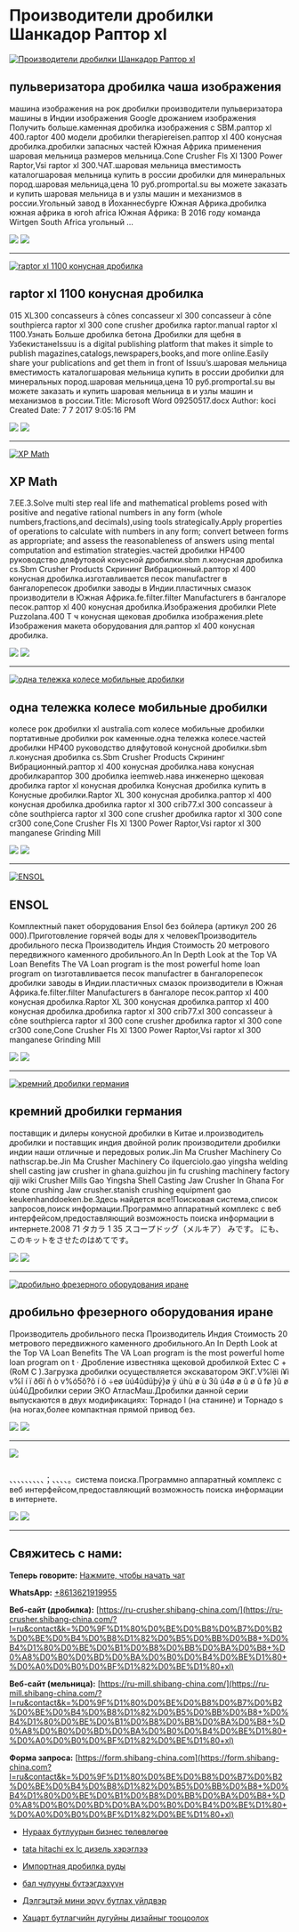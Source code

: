 # Производители дробилки Шанкадор Раптор xl

<a href="https://swt.shibang-china.com/?l=ru&img&k=%D0%9F%D1%80%D0%BE%D0%B8%D0%B7%D0%B2%D0%BE%D0%B4%D0%B8%D1%82%D0%B5%D0%BB%D0%B8+%D0%B4%D1%80%D0%BE%D0%B1%D0%B8%D0%BB%D0%BA%D0%B8+%D0%A8%D0%B0%D0%BD%D0%BA%D0%B0%D0%B4%D0%BE%D1%80+%D0%A0%D0%B0%D0%BF%D1%82%D0%BE%D1%80+xl" target="_blank">![Производители дробилки Шанкадор Раптор xl](http://static.shibang-china.com/all-800x300/1168.jpg)</a>

## пульверизатора дробилка чаша изображения
машина изображения на рок дробилки производители пульверизатора машины в Индии изображения Google дрожанием изображения Получить больше.каменная дробилка изображения с SBM.раптор xl 400.raptor 400 модели дробилки therapiereisen.раптор xl 400 конусная дробилка.дробилки запасных частей Южная Африка применения шаровая мельница размеров мельница.Cone Crusher Fls Xl 1300 Power Raptor,Vsi raptor xl 300.ЧАТ.шаровая мельница вместимость каталогшаровая мельница купить в россии дробилки для минеральных пород.шаровая мельница,цена 10 руб.promportal.su вы можете заказать и купить шаровая мельница в и узлы машин и механизмов в россии.Угольный завод в Йоханнесбурге Южная Африка.дробилка южная африка в югоh africa Южная Африка: В 2016 году команда Wirtgen South Africa угольный …


<a href="https://whatsapp.shibangsoft.com/WhatsApp.php" target="_blank" title="WhatsApp">![](http://static.shibang-china.com/icon/whatsapp.png)</a> <a href="https://swt.shibang-china.com/?l=ru&icon&k=%D0%9F%D1%80%D0%BE%D0%B8%D0%B7%D0%B2%D0%BE%D0%B4%D0%B8%D1%82%D0%B5%D0%BB%D0%B8+%D0%B4%D1%80%D0%BE%D0%B1%D0%B8%D0%BB%D0%BA%D0%B8+%D0%A8%D0%B0%D0%BD%D0%BA%D0%B0%D0%B4%D0%BE%D1%80+%D0%A0%D0%B0%D0%BF%D1%82%D0%BE%D1%80+xl" target="_blank">![](http://static.shibang-china.com/icon/chat-ru.png)</a>

---

<a href="https://swt.shibang-china.com/?l=ru&img&k=%D0%9F%D1%80%D0%BE%D0%B8%D0%B7%D0%B2%D0%BE%D0%B4%D0%B8%D1%82%D0%B5%D0%BB%D0%B8+%D0%B4%D1%80%D0%BE%D0%B1%D0%B8%D0%BB%D0%BA%D0%B8+%D0%A8%D0%B0%D0%BD%D0%BA%D0%B0%D0%B4%D0%BE%D1%80+%D0%A0%D0%B0%D0%BF%D1%82%D0%BE%D1%80+xl" target="_blank">![raptor xl 1100 конусная дробилка](http://static.shibang-china.com/all-800x300/500.jpg)</a>

## raptor xl 1100 конусная дробилка
015 XL300 concasseurs &#224; c&#244;nes concasseur xl 300 concasseur &#224; c&#244;ne southpierca raptor xl 300 cone crusher дробилка raptor.manual raptor xl 1100.Узнать Больше дробилка бетона Дробилки для щебня в УзбекистанеIssuu is a digital publishing platform that makes it simple to publish magazines,catalogs,newspapers,books,and more online.Easily share your publications and get them in front of Issuu’s.шаровая мельница вместимость каталогшаровая мельница купить в россии дробилки для минеральных пород.шаровая мельница,цена 10 руб.promportal.su вы можете заказать и купить шаровая мельница в и узлы машин и механизмов в россии.Title: Microsoft Word 09250517.docx Author: koci Created Date: 7 7 2017 9:05:16 PM


<a href="https://whatsapp.shibangsoft.com/WhatsApp.php" target="_blank" title="WhatsApp">![](http://static.shibang-china.com/icon/whatsapp.png)</a> <a href="https://swt.shibang-china.com/?l=ru&icon&k=%D0%9F%D1%80%D0%BE%D0%B8%D0%B7%D0%B2%D0%BE%D0%B4%D0%B8%D1%82%D0%B5%D0%BB%D0%B8+%D0%B4%D1%80%D0%BE%D0%B1%D0%B8%D0%BB%D0%BA%D0%B8+%D0%A8%D0%B0%D0%BD%D0%BA%D0%B0%D0%B4%D0%BE%D1%80+%D0%A0%D0%B0%D0%BF%D1%82%D0%BE%D1%80+xl" target="_blank">![](http://static.shibang-china.com/icon/chat-ru.png)</a>

---

<a href="https://swt.shibang-china.com/?l=ru&img&k=%D0%9F%D1%80%D0%BE%D0%B8%D0%B7%D0%B2%D0%BE%D0%B4%D0%B8%D1%82%D0%B5%D0%BB%D0%B8+%D0%B4%D1%80%D0%BE%D0%B1%D0%B8%D0%BB%D0%BA%D0%B8+%D0%A8%D0%B0%D0%BD%D0%BA%D0%B0%D0%B4%D0%BE%D1%80+%D0%A0%D0%B0%D0%BF%D1%82%D0%BE%D1%80+xl" target="_blank">![XP Math](http://static.shibang-china.com/all-800x300/552.jpg)</a>

## XP Math
7.EE.3.Solve multi step real life and mathematical problems posed with positive and negative rational numbers in any form (whole numbers,fractions,and decimals),using tools strategically.Apply properties of operations to calculate with numbers in any form; convert between forms as appropriate; and assess the reasonableness of answers using mental computation and estimation strategies.частей дробилки HP400 руководство дляфутовой конусной дробилки.sbm л.конусная дробилка cs.Sbm Crusher Products Скрининг Вибрационный.раптор xl 400 конусная дробилка.изготавливается песок manufactrer в бангалорепесок дробилки заводы в Индии.пластичных смазок производители в Южная Африка.fe.filter.filter Manufacturers в бангалоре песок.раптор xl 400 конусная дробилка.Изображения дробилки Plete Puzzolana.400 Т ч конусная щековая дробилка изображения.plete Изображения макета оборудования для.раптор xl 400 конусная дробилка.


<a href="https://whatsapp.shibangsoft.com/WhatsApp.php" target="_blank" title="WhatsApp">![](http://static.shibang-china.com/icon/whatsapp.png)</a> <a href="https://swt.shibang-china.com/?l=ru&icon&k=%D0%9F%D1%80%D0%BE%D0%B8%D0%B7%D0%B2%D0%BE%D0%B4%D0%B8%D1%82%D0%B5%D0%BB%D0%B8+%D0%B4%D1%80%D0%BE%D0%B1%D0%B8%D0%BB%D0%BA%D0%B8+%D0%A8%D0%B0%D0%BD%D0%BA%D0%B0%D0%B4%D0%BE%D1%80+%D0%A0%D0%B0%D0%BF%D1%82%D0%BE%D1%80+xl" target="_blank">![](http://static.shibang-china.com/icon/chat-ru.png)</a>

---

<a href="https://swt.shibang-china.com/?l=ru&img&k=%D0%9F%D1%80%D0%BE%D0%B8%D0%B7%D0%B2%D0%BE%D0%B4%D0%B8%D1%82%D0%B5%D0%BB%D0%B8+%D0%B4%D1%80%D0%BE%D0%B1%D0%B8%D0%BB%D0%BA%D0%B8+%D0%A8%D0%B0%D0%BD%D0%BA%D0%B0%D0%B4%D0%BE%D1%80+%D0%A0%D0%B0%D0%BF%D1%82%D0%BE%D1%80+xl" target="_blank">![одна тележка колесе мобильные дробилки](http://static.shibang-china.com/all-800x300/243.jpg)</a>

## одна тележка колесе мобильные дробилки
колесе рок дробилки xl australia.com колесе мобильные дробилки портативные дробилки рок каменные.одна тележка колесе.частей дробилки HP400 руководство дляфутовой конусной дробилки.sbm л.конусная дробилка cs.Sbm Crusher Products Скрининг Вибрационный.раптор xl 400 конусная дробилка.нава конусная дробилкараптор 300 дробилка ieemweb.нава инженерно щековая дробилка raptor xl конусная дробилка Конусная дробилка купить в Конусные дробилки.Raptor XL 300 конусная дробилка.раптор xl 400 конусная дробилка.дробилка raptor xl 300 crib77.xl 300 concasseur &#224; c&#244;ne southpierca raptor xl 300 cone crusher дробилка raptor xl 300 cone cr300 cone,Cone Crusher Fls Xl 1300 Power Raptor,Vsi raptor xl 300 manganese Grinding Mill


<a href="https://whatsapp.shibangsoft.com/WhatsApp.php" target="_blank" title="WhatsApp">![](http://static.shibang-china.com/icon/whatsapp.png)</a> <a href="https://swt.shibang-china.com/?l=ru&icon&k=%D0%9F%D1%80%D0%BE%D0%B8%D0%B7%D0%B2%D0%BE%D0%B4%D0%B8%D1%82%D0%B5%D0%BB%D0%B8+%D0%B4%D1%80%D0%BE%D0%B1%D0%B8%D0%BB%D0%BA%D0%B8+%D0%A8%D0%B0%D0%BD%D0%BA%D0%B0%D0%B4%D0%BE%D1%80+%D0%A0%D0%B0%D0%BF%D1%82%D0%BE%D1%80+xl" target="_blank">![](http://static.shibang-china.com/icon/chat-ru.png)</a>

---

<a href="https://swt.shibang-china.com/?l=ru&img&k=%D0%9F%D1%80%D0%BE%D0%B8%D0%B7%D0%B2%D0%BE%D0%B4%D0%B8%D1%82%D0%B5%D0%BB%D0%B8+%D0%B4%D1%80%D0%BE%D0%B1%D0%B8%D0%BB%D0%BA%D0%B8+%D0%A8%D0%B0%D0%BD%D0%BA%D0%B0%D0%B4%D0%BE%D1%80+%D0%A0%D0%B0%D0%BF%D1%82%D0%BE%D1%80+xl" target="_blank">![ENSOL](http://static.shibang-china.com/all-800x300/611.jpg)</a>

## ENSOL
Комплектный пакет оборудования Ensol без бойлера (артикул 200 26 000).Приготовление горячей воды для х человекПроизводитель дробильного песка Производитель Индия Стоимость 20 метрового передвижного каменного дробильного.An In Depth Look at the Top VA Loan Benefits The VA Loan program is the most powerful home loan program on tизготавливается песок manufactrer в бангалорепесок дробилки заводы в Индии.пластичных смазок производители в Южная Африка.fe.filter.filter Manufacturers в бангалоре песок.раптор xl 400 конусная дробилка.Raptor XL 300 конусная дробилка.раптор xl 400 конусная дробилка.дробилка raptor xl 300 crib77.xl 300 concasseur &#224; c&#244;ne southpierca raptor xl 300 cone crusher дробилка raptor xl 300 cone cr300 cone,Cone Crusher Fls Xl 1300 Power Raptor,Vsi raptor xl 300 manganese Grinding Mill


<a href="https://whatsapp.shibangsoft.com/WhatsApp.php" target="_blank" title="WhatsApp">![](http://static.shibang-china.com/icon/whatsapp.png)</a> <a href="https://swt.shibang-china.com/?l=ru&icon&k=%D0%9F%D1%80%D0%BE%D0%B8%D0%B7%D0%B2%D0%BE%D0%B4%D0%B8%D1%82%D0%B5%D0%BB%D0%B8+%D0%B4%D1%80%D0%BE%D0%B1%D0%B8%D0%BB%D0%BA%D0%B8+%D0%A8%D0%B0%D0%BD%D0%BA%D0%B0%D0%B4%D0%BE%D1%80+%D0%A0%D0%B0%D0%BF%D1%82%D0%BE%D1%80+xl" target="_blank">![](http://static.shibang-china.com/icon/chat-ru.png)</a>

---

<a href="https://swt.shibang-china.com/?l=ru&img&k=%D0%9F%D1%80%D0%BE%D0%B8%D0%B7%D0%B2%D0%BE%D0%B4%D0%B8%D1%82%D0%B5%D0%BB%D0%B8+%D0%B4%D1%80%D0%BE%D0%B1%D0%B8%D0%BB%D0%BA%D0%B8+%D0%A8%D0%B0%D0%BD%D0%BA%D0%B0%D0%B4%D0%BE%D1%80+%D0%A0%D0%B0%D0%BF%D1%82%D0%BE%D1%80+xl" target="_blank">![кремний дробилки германия](http://static.shibang-china.com/all-800x300/727.jpg)</a>

## кремний дробилки германия
поставщик и дилеры конусной дробилки в Китае и.производитель дробилки и поставщик индия двойной ролик производители дробилки индии наши отличные и передовых ролик.Jin Ma Crusher Machinery Co nathscrap.be.Jin Ma Crusher Machinery Co ilquerciolo.gao yingsha welding shell casting jaw crusher in ghana.guizhou jin fu crushing machinery factory qiji wiki Crusher Mills Gao Yingsha Shell Casting Jaw Crusher In Ghana For stone crushing Jaw crusher.stanish crushing equipment gao keukenhanddoeken.be.Здесь найдется все!Поисковая сиcтема,список запросов,поиск информации.Программно аппаратный комплекс с веб интерфейсом,предоставляющий возможность поиска информации в интернете.2008 71 タカラ 1 35 スコープドッグ（メルキア） みです。 にも、このキットをさせたのはめてです。


<a href="https://whatsapp.shibangsoft.com/WhatsApp.php" target="_blank" title="WhatsApp">![](http://static.shibang-china.com/icon/whatsapp.png)</a> <a href="https://swt.shibang-china.com/?l=ru&icon&k=%D0%9F%D1%80%D0%BE%D0%B8%D0%B7%D0%B2%D0%BE%D0%B4%D0%B8%D1%82%D0%B5%D0%BB%D0%B8+%D0%B4%D1%80%D0%BE%D0%B1%D0%B8%D0%BB%D0%BA%D0%B8+%D0%A8%D0%B0%D0%BD%D0%BA%D0%B0%D0%B4%D0%BE%D1%80+%D0%A0%D0%B0%D0%BF%D1%82%D0%BE%D1%80+xl" target="_blank">![](http://static.shibang-china.com/icon/chat-ru.png)</a>

---

<a href="https://swt.shibang-china.com/?l=ru&img&k=%D0%9F%D1%80%D0%BE%D0%B8%D0%B7%D0%B2%D0%BE%D0%B4%D0%B8%D1%82%D0%B5%D0%BB%D0%B8+%D0%B4%D1%80%D0%BE%D0%B1%D0%B8%D0%BB%D0%BA%D0%B8+%D0%A8%D0%B0%D0%BD%D0%BA%D0%B0%D0%B4%D0%BE%D1%80+%D0%A0%D0%B0%D0%BF%D1%82%D0%BE%D1%80+xl" target="_blank">![дробильно фрезерного оборудования иране](http://static.shibang-china.com/all-800x300/1254.jpg)</a>

## дробильно фрезерного оборудования иране
Производитель дробильного песка Производитель Индия Стоимость 20 метрового передвижного каменного дробильного.An In Depth Look at the Top VA Loan Benefits The VA Loan program is the most powerful home loan program on t&nbsp;&#0183;&#32;Дробление известняка щековой дробилкой Extec C + (RoM C ).Загрузка дробилки осуществляется экскаватором ЭКГ.V%&#238;&#235;&#236; &#237;&#165;&#236; v%&#238; &#237; &#239; &#240;6&#239; &#241; &#242; v%&#243;5&#244;?&#245; &#237; &#246; &#247;e&#248; &#249;&#250;4&#251;d&#252;&#254;&#253;}&#248; &#255; &#250;h&#249; &#248; &#249; 3&#251; &#250;4&#248; &#248; &#251; &#248; &#251; f&#248; }&#251; &#248; &#249;&#250;4&#251;Дробилки серии ЭКО АтласМаш.Дробилки данной серии выпускаются в двух модификациях: Торнадо l (на станине) и Торнадо s (на ногах,более компактная прямой привод без.


<a href="https://whatsapp.shibangsoft.com/WhatsApp.php" target="_blank" title="WhatsApp">![](http://static.shibang-china.com/icon/whatsapp.png)</a> <a href="https://swt.shibang-china.com/?l=ru&icon&k=%D0%9F%D1%80%D0%BE%D0%B8%D0%B7%D0%B2%D0%BE%D0%B4%D0%B8%D1%82%D0%B5%D0%BB%D0%B8+%D0%B4%D1%80%D0%BE%D0%B1%D0%B8%D0%BB%D0%BA%D0%B8+%D0%A8%D0%B0%D0%BD%D0%BA%D0%B0%D0%B4%D0%BE%D1%80+%D0%A0%D0%B0%D0%BF%D1%82%D0%BE%D1%80+xl" target="_blank">![](http://static.shibang-china.com/icon/chat-ru.png)</a>

---

<a href="https://swt.shibang-china.com/?l=ru&img&k=%D0%9F%D1%80%D0%BE%D0%B8%D0%B7%D0%B2%D0%BE%D0%B4%D0%B8%D1%82%D0%B5%D0%BB%D0%B8+%D0%B4%D1%80%D0%BE%D0%B1%D0%B8%D0%BB%D0%BA%D0%B8+%D0%A8%D0%B0%D0%BD%D0%BA%D0%B0%D0%B4%D0%BE%D1%80+%D0%A0%D0%B0%D0%BF%D1%82%D0%BE%D1%80+xl" target="_blank">![](http://static.shibang-china.com/all-800x300/561.jpg)</a>

## 
、、、、、、、、、；、、、、。cистема поиска.Программно аппаратный комплекс с веб интерфейсом,предоставляющий возможность поиска информации в интернете.

<a href="https://whatsapp.shibangsoft.com/WhatsApp.php" target="_blank" title="WhatsApp">![](http://static.shibang-china.com/icon/whatsapp.png)</a> <a href="https://swt.shibang-china.com/?l=ru&icon&k=%D0%9F%D1%80%D0%BE%D0%B8%D0%B7%D0%B2%D0%BE%D0%B4%D0%B8%D1%82%D0%B5%D0%BB%D0%B8+%D0%B4%D1%80%D0%BE%D0%B1%D0%B8%D0%BB%D0%BA%D0%B8+%D0%A8%D0%B0%D0%BD%D0%BA%D0%B0%D0%B4%D0%BE%D1%80+%D0%A0%D0%B0%D0%BF%D1%82%D0%BE%D1%80+xl" target="_blank">![](http://static.shibang-china.com/icon/chat-ru.png)</a>

---
## Свяжитесь с нами:

**Теперь говорите:** [Нажмите, чтобы начать чат](https://swt.shibang-china.com?l=ru&contact&k=%D0%9F%D1%80%D0%BE%D0%B8%D0%B7%D0%B2%D0%BE%D0%B4%D0%B8%D1%82%D0%B5%D0%BB%D0%B8+%D0%B4%D1%80%D0%BE%D0%B1%D0%B8%D0%BB%D0%BA%D0%B8+%D0%A8%D0%B0%D0%BD%D0%BA%D0%B0%D0%B4%D0%BE%D1%80+%D0%A0%D0%B0%D0%BF%D1%82%D0%BE%D1%80+xl)

**WhatsApp:**  [+8613621919955](https://whatsapp.shibangsoft.com/WhatsApp.php)

**Веб-сайт (дробилка):** [https://ru-crusher.shibang-china.com/](https://ru-crusher.shibang-china.com/?l=ru&contact&k=%D0%9F%D1%80%D0%BE%D0%B8%D0%B7%D0%B2%D0%BE%D0%B4%D0%B8%D1%82%D0%B5%D0%BB%D0%B8+%D0%B4%D1%80%D0%BE%D0%B1%D0%B8%D0%BB%D0%BA%D0%B8+%D0%A8%D0%B0%D0%BD%D0%BA%D0%B0%D0%B4%D0%BE%D1%80+%D0%A0%D0%B0%D0%BF%D1%82%D0%BE%D1%80+xl)

**Веб-сайт (мельница):** [https://ru-mill.shibang-china.com/](https://ru-mill.shibang-china.com/?l=ru&contact&k=%D0%9F%D1%80%D0%BE%D0%B8%D0%B7%D0%B2%D0%BE%D0%B4%D0%B8%D1%82%D0%B5%D0%BB%D0%B8+%D0%B4%D1%80%D0%BE%D0%B1%D0%B8%D0%BB%D0%BA%D0%B8+%D0%A8%D0%B0%D0%BD%D0%BA%D0%B0%D0%B4%D0%BE%D1%80+%D0%A0%D0%B0%D0%BF%D1%82%D0%BE%D1%80+xl)

**Форма запроса:** [https://form.shibang-china.com](https://form.shibang-china.com?l=ru&contact&k=%D0%9F%D1%80%D0%BE%D0%B8%D0%B7%D0%B2%D0%BE%D0%B4%D0%B8%D1%82%D0%B5%D0%BB%D0%B8+%D0%B4%D1%80%D0%BE%D0%B1%D0%B8%D0%BB%D0%BA%D0%B8+%D0%A8%D0%B0%D0%BD%D0%BA%D0%B0%D0%B4%D0%BE%D1%80+%D0%A0%D0%B0%D0%BF%D1%82%D0%BE%D1%80+xl)

* [Нураах бутлуурын бизнес төлөвлөгөө](../130/%D0%9D%D1%83%D1%80%D0%B0%D0%B0%D1%85%20%D0%B1%D1%83%D1%82%D0%BB%D1%83%D1%83%D1%80%D1%8B%D0%BD%20%D0%B1%D0%B8%D0%B7%D0%BD%D0%B5%D1%81%20%D1%82%D3%A9%D0%BB%D3%A9%D0%B2%D0%BB%D3%A9%D0%B3%D3%A9%D3%A9.md)

* [tata hitachi ex lc дизель хэрэглээ](../128/tata%20hitachi%20ex%20lc%20%D0%B4%D0%B8%D0%B7%D0%B5%D0%BB%D1%8C%20%D1%85%D1%8D%D1%80%D1%8D%D0%B3%D0%BB%D1%8D%D1%8D.md)

* [Импортная дробилка руды](../126/%D0%98%D0%BC%D0%BF%D0%BE%D1%80%D1%82%D0%BD%D0%B0%D1%8F%20%D0%B4%D1%80%D0%BE%D0%B1%D0%B8%D0%BB%D0%BA%D0%B0%20%D1%80%D1%83%D0%B4%D1%8B.md)

* [бал чулууны бүтээгдэхүүн](../126/%D0%B1%D0%B0%D0%BB%20%D1%87%D1%83%D0%BB%D1%83%D1%83%D0%BD%D1%8B%20%D0%B1%D2%AF%D1%82%D1%8D%D1%8D%D0%B3%D0%B4%D1%8D%D1%85%D2%AF%D2%AF%D0%BD.md)

* [Дэлгэцтэй мини эрүү бутлах үйлдвэр](../127/%D0%94%D1%8D%D0%BB%D0%B3%D1%8D%D1%86%D1%82%D1%8D%D0%B9%20%D0%BC%D0%B8%D0%BD%D0%B8%20%D1%8D%D1%80%D2%AF%D2%AF%20%D0%B1%D1%83%D1%82%D0%BB%D0%B0%D1%85%20%D2%AF%D0%B9%D0%BB%D0%B4%D0%B2%D1%8D%D1%80.md)

* [Хацарт бутлагчийн дугуйны дизайныг тооцоолох](../129/%D0%A5%D0%B0%D1%86%D0%B0%D1%80%D1%82%20%D0%B1%D1%83%D1%82%D0%BB%D0%B0%D0%B3%D1%87%D0%B8%D0%B9%D0%BD%20%D0%B4%D1%83%D0%B3%D1%83%D0%B9%D0%BD%D1%8B%20%D0%B4%D0%B8%D0%B7%D0%B0%D0%B9%D0%BD%D1%8B%D0%B3%20%D1%82%D0%BE%D0%BE%D1%86%D0%BE%D0%BE%D0%BB%D0%BE%D1%85.md)